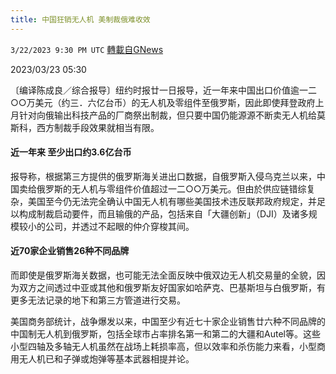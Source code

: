 ```yaml
---
title: 中国狂销无人机 美制裁俄难收效
---
```

`3/22/2023 9:30 PM UTC` [轉載自GNews](https://gnews.org/articles/1037476)


2023/03/23 05:30

〔编译陈成良／综合报导〕纽约时报廿一日报导，近一年来中国出口价值逾一二○○万美元（约三．六亿台币）的无人机及零组件至俄罗斯，因此即使拜登政府上月针对向俄输出科技产品的厂商祭出制裁，但只要中国仍能源源不断卖无人机给莫斯科，西方制裁手段效果就相当有限。

#### 近一年来 至少出口约3.6亿台币

报导称，根据第三方提供的俄罗斯海关进出口数据，自俄罗斯入侵乌克兰以来，中国卖给俄罗斯的无人机与零组件价值超过一二○○万美元。但由於供应链错综复杂，美国至今仍无法完全确认中国无人机有哪些美国技术违反联邦政府规定，并足以构成制裁启动要件，而且输俄的产品，包括来自「大疆创新」（DJI）及诸多规模较小的公司，并透过不起眼的仲介穿梭其间。

#### 近70家企业销售26种不同品牌

而即使是俄罗斯海关数据，也可能无法全面反映中俄双边无人机交易量的全貌，因为双方之间透过中亚或其他和俄罗斯友好国家如哈萨克、巴基斯坦与白俄罗斯，有更多无法记录的地下和第三方管道进行交易。

美国商务部统计，战争爆发以来，中国至少有近七十家企业销售廿六种不同品牌的中国制无人机到俄罗斯，包括全球市占率排名第一和第二的大疆和Autel等。这些小型四轴及多轴无人机虽然在战场上耗损率高，但以效率和杀伤能力来看，小型商用无人机已和子弹或炮弹等基本武器相提并论。


